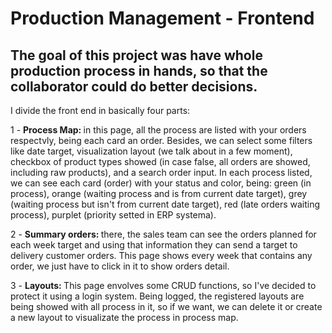 # Production Management - Frontend

## The goal of this project was have whole production process in hands, so that the collaborator could do better decisions.

I divide the front end in basically four parts:

1 - <b>Process Map: </b>in this page, all the process are listed with your orders respectvly, being each card an order. Besides, we can select some filters like date target,    visualization layout (we talk about in a few moment), checkbox of product types showed (in case false, all orders are showed, including raw products), and a search   order input. In each process listed, we can see each card (order) with your status and color, being: green (in process), orange (waiting process and is from current date target), grey (waiting process but isn't from current date target), red (late orders waiting process), purplet (priority setted in ERP systema).

2 - <b>Summary orders: </b>there, the sales team can see the orders planned for each week target and using that information they can send a target to delivery customer orders. This page shows every week that contains any order, we just have to click in it to show orders detail.

3 - <b>Layouts: </b> This page envolves some CRUD functions, so I've decided to protect it using a login system. Being logged, the registered layouts are being showed with all process in it, so if we want, we can delete it or create a new layout to visualizate the process in process map.
